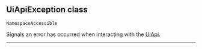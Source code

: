 ## UiApiException class

`NamespaceAccessible`

Signals an error has occurred when interacting with the [UiApi](apis/UiApi/UiApi.md).

---

